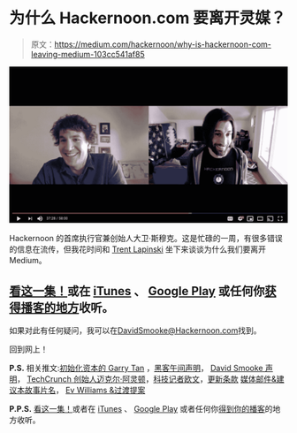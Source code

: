 # 为什么 Hackernoon.com 要离开灵媒？

> 原文：<https://medium.com/hackernoon/why-is-hackernoon-com-leaving-medium-103cc541af85>

![](img/ab141876cb80f5fa31e2dcbbab8b334e.png)

Hackernoon 的首席执行官兼创始人大卫·斯穆克。这是忙碌的一周，有很多错误的信息在流传，但我花时间和 [Trent Lapinski](http://hackernoon.com/@trentlapinski) 坐下来谈谈为什么我们要离开 Medium。

## [看这一集！](https://www.youtube.com/watch?v=Hy4Lduu9CKg)或在 [iTunes](https://itunes.apple.com/us/podcast/hacker-noon-podcast/id1436233955?mt=2#episodeGuid=hackernoon.podbean.com%2Fwhy-is-hackernooncom-leaving%25c2%25a0medium-17186b27f032bd3cd8dd7e2d534d8e2c) 、 [Google Play](https://play.google.com/music/m/Dtae7ck4fdsfwrpy5hjy64l6rsq?t=Why_is_Hackernooncom_leavingMedium-Hacker_Noon_Podcast) 或任何你[获得播客的地方](https://podcast.hackernoon.com/)收听。

如果对此有任何疑问，我可以在[DavidSmooke@Hackernoon.com](mailto:davidsmooke@hackernoon.com)找到。

回到网上！

**P.S.** 相关推文:[初始化资本的 Garry Tan](https://twitter.com/garrytan/status/1105311939066884096) ，[黑客午间声明](https://twitter.com/hackernoon/status/1105290961100259328)， [David Smooke 声明](https://twitter.com/DavidSmooke/status/1105520864043261953)， [TechCrunch 创始人迈克尔·阿灵顿](https://twitter.com/arrington/status/1105530079155613696)，[科技记者欧文](https://twitter.com/ow/status/1105462220517969920)，[更新条款](https://twitter.com/hackernoon/status/1106261550455676928) [媒体邮件&建议本故事片名](https://twitter.com/christhekeele/status/1105278973548748800)， [Ev Williams &过渡提案](https://twitter.com/DavidSmooke/status/1105522805968257024)

**P.P.S.** [看这一集！](https://www.youtube.com/watch?v=Hy4Lduu9CKg)或者在 [iTunes](https://itunes.apple.com/us/podcast/hacker-noon-podcast/id1436233955?mt=2#episodeGuid=hackernoon.podbean.com%2Fwhy-is-hackernooncom-leaving%25c2%25a0medium-17186b27f032bd3cd8dd7e2d534d8e2c) 、 [Google Play](https://play.google.com/music/m/Dtae7ck4fdsfwrpy5hjy64l6rsq?t=Why_is_Hackernooncom_leavingMedium-Hacker_Noon_Podcast) 或者任何你[得到你的播客](https://podcast.hackernoon.com/)的地方收听。